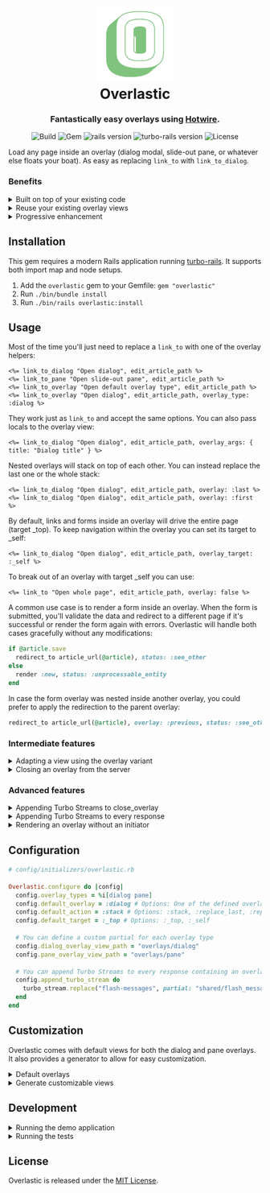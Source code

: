 <h1 align="center">
  <br>
  <img src="assets/logo.svg" alt="Overlastic" width="150">
  <br>
  Overlastic
  <br>
</h1>

<h3 align="center">Fantastically easy overlays using <a href="https://hotwired.dev/" target="_blank">Hotwire</a>.</h3>

<p align="center">
  <img alt="Build" src="https://img.shields.io/github/workflow/status/martinzamuner/overlastic/CI">
  <img alt="Gem" src="https://img.shields.io/gem/v/overlastic">
  <img alt="rails version" src="https://img.shields.io/badge/rails-%3E%3D%206.1.0-informational">
  <img alt="turbo-rails version" src="https://img.shields.io/badge/turbo--rails-%3E%3D%201.3.0-informational">
  <img alt="License" src="https://img.shields.io/github/license/martinzamuner/overlastic">
</p>

Load any page inside an overlay (dialog modal, slide-out pane, or whatever else floats your boat). As easy as replacing `link_to` with `link_to_dialog`.

### Benefits

<details>
  <summary>Built on top of your existing code</summary><br>

  No need to bend your codebase in weird ways or add lots of lines that feel out of place. Just change a link whenever you want something to open as an overlay. **The rest of your views, controllers and helpers stay the same**.
</details>

<details>
  <summary>Reuse your existing overlay views</summary><br>

  Already have a partial for your gorgeous dialog modal? **Just tell Overlastic about it inside an initializer** and it will handle the rest.
</details>

<details>
  <summary>Progressive enhancement</summary><br>

  Are you a compulsive tab opener? Overlay links render as normal pages if you open them in a new tab. On top of that, everything will **still work perfectly without Javascript**. Overlay links will just turn into _blank links.
</details>


## Installation

This gem requires a modern Rails application running [turbo-rails](https://github.com/hotwired/turbo-rails). It supports both import map and node setups.

1. Add the `overlastic` gem to your Gemfile: `gem "overlastic"`
2. Run `./bin/bundle install`
3. Run `./bin/rails overlastic:install`


## Usage

Most of the time you'll just need to replace a `link_to` with one of the overlay helpers:

```erb
<%= link_to_dialog "Open dialog", edit_article_path %>
<%= link_to_pane "Open slide-out pane", edit_article_path %>
<%= link_to_overlay "Open default overlay type", edit_article_path %>
<%= link_to_overlay "Open dialog", edit_article_path, overlay_type: :dialog %>
```

They work just as `link_to` and accept the same options. You can also pass locals to the overlay view:

```erb
<%= link_to_dialog "Open dialog", edit_article_path, overlay_args: { title: "Dialog title" } %>
```

Nested overlays will stack on top of each other. You can instead replace the last one or the whole stack:

```erb
<%= link_to_dialog "Open dialog", edit_article_path, overlay: :last %>
<%= link_to_dialog "Open dialog", edit_article_path, overlay: :first %>
```

By default, links and forms inside an overlay will drive the entire page (target _top). To keep navigation within the overlay you can set its target to _self:

```erb
<%= link_to_dialog "Open dialog", edit_article_path, overlay_target: :_self %>
```

To break out of an overlay with target _self you can use:

```erb
<%= link_to "Open whole page", edit_article_path, overlay: false %>
```

A common use case is to render a form inside an overlay. When the form is submitted, you'll validate the data and redirect to a different page if it's successful or render the form again with errors. Overlastic will handle both cases gracefully without any modifications:

```rb
if @article.save
  redirect_to article_url(@article), status: :see_other
else
  render :new, status: :unprocessable_entity
end
```

In case the form overlay was nested inside another overlay, you could prefer to apply the redirection to the parent overlay:

```rb
redirect_to article_url(@article), overlay: :previous, status: :see_other
```

### Intermediate features

<details>
  <summary>Adapting a view using the overlay variant</summary><br>

  Sometimes, you may want to alter the content of a view depending on whether it's inside an overlay or not. Overlastic defines a new `:overlay` request variant that you can use to create custom views like `new.html+overlay.erb` or inside a controller like so:

  ```rb
  respond_to do |format|
    format.turbo_stream.overlay { render :custom_view }
    format.turbo_stream.any
    format.html
  end
  ```
</details>

<details>
  <summary>Closing an overlay from the server</summary><br>

  If you don't need to render any more content you can also close an overlay from the server:

  ```rb
  if request.variant.overlay?
    close_overlay
    # close_overlay :last
    # close_overlay :all
    # close_overlay :overlay2
  else
    redirect_to articles_url, status: :see_other
  end
  ```
</details>

### Advanced features

<details>
  <summary>Appending Turbo Streams to close_overlay</summary><br>

  Sometimes, you may want not only to close an overlay, but also to deliver some other page change using a Turbo Stream:

  ```rb
  close_overlay do
    turbo_stream.prepend("flash-messages", "Deleted!")
  end
  ```
</details>

<details>
  <summary>Appending Turbo Streams to every response</summary><br>

  Overlastic can be configured to append a Turbo Stream to every response that contains an overlay.
  This can be very useful for rendering flash messages:

  ```rb
  Overlastic.configure do |config|
    config.append_turbo_stream do
      turbo_stream.replace("flash-messages", partial: "shared/flash_messages")
    end
  end
  ```

  Then you'd only need to specify a flash message when closing an overlay, or redirecting to a different path:

  ```rb
  close_overlay notice: "Deleted!"

  # or

  redirect_to articles_path, notice: "Deleted!", status: :see_other
  ```
</details>

<details>
  <summary>Rendering an overlay without an initiator</summary><br>

  Overlastic extends the `render` method inside a controller to add all the same options as `link_to_overlay`. This allows you to force an action to render an overlay, even if it wasn't requested:

  ```rb
  render :new, overlay: :first, overlay_target: :_self, overlay_args: { title: "New article" }
  # render :edit, overlay: :last, overlay_type: :pane
  ```
</details>


## Configuration

```rb
# config/initializers/overlastic.rb

Overlastic.configure do |config|
  config.overlay_types = %i[dialog pane]
  config.default_overlay = :dialog # Options: One of the defined overlay types
  config.default_action = :stack # Options: :stack, :replace_last, :replace_all
  config.default_target = :_top # Options: :_top, :_self

  # You can define a custom partial for each overlay type
  config.dialog_overlay_view_path = "overlays/dialog"
  config.pane_overlay_view_path = "overlays/pane"

  # You can append Turbo Streams to every response containing an overlay
  config.append_turbo_stream do
    turbo_stream.replace("flash-messages", partial: "shared/flash_messages")
  end
end
```


## Customization

Overlastic comes with default views for both the dialog and pane overlays. It also provides a generator to allow for easy customization.

<details>
  <summary>Default overlays</summary><br>

  <img src="assets/dialog.png?sanitize=true" width="600" alt="Dialog">

  <br>

  <img src="assets/pane.png?sanitize=true" width="600" alt="Dialog">
</details>

<details>
  <summary>Generate customizable views</summary><br>

  ```sh
    # Available options: inline, tailwind
    ./bin/rails generate overlastic:views --css tailwind
  ```
</details>


## Development

<details>
  <summary>Running the demo application</summary><br>

  - First you need to install dependencies with `bundle && yarn && yarn build`
  - Then you need to setup the DB with `./bin/rails db:migrate`
  - Lastly you can run the demo app with `./bin/rails server --port 3000`
</details>

<details>
  <summary>Running the tests</summary><br>

  - You can run the whole suite with `./bin/test`
</details>


## License

Overlastic is released under the [MIT License](https://opensource.org/licenses/MIT).
